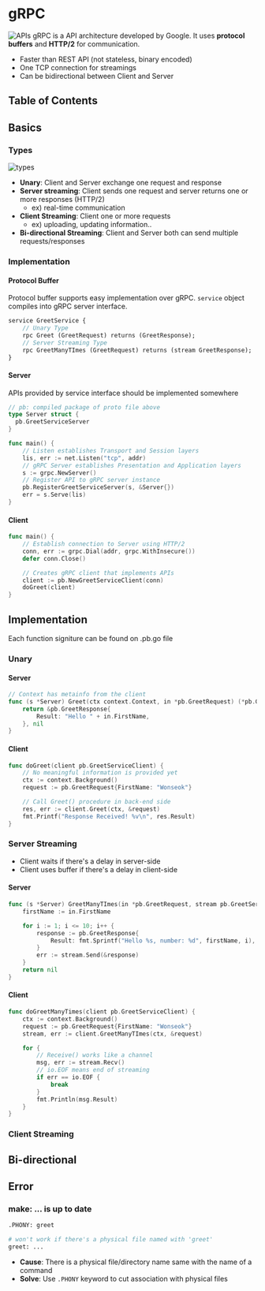 # gRPC
![APIs](https://www.altexsoft.com/media/2020/05/word-image-53.png)
gRPC is a API architecture developed by Google. It uses **protocol buffers** and **HTTP/2** for communication.
- Faster than REST API (not stateless, binary encoded) 
- One TCP connection for streamings
- Can be bidirectional between Client and Server

## Table of Contents


## Basics
### Types
![types](https://miro.medium.com/max/1838/0*HWPuAyVrZndcocTF.png)
- **Unary**: Client and Server exchange one request and response
- **Server streaming**: Client sends one request and server returns one or more responses (HTTP/2)
  - ex) real-time communication
- **Client Streaming**: Client one or more requests 
  - ex) uploading, updating information..
- **Bi-directional Streaming**: Client and Server both can send multiple requests/responses

### Implementation
#### Protocol Buffer
Protocol buffer supports easy implementation over gRPC. ```service``` object compiles into gRPC server interface.
```proto
service GreetService {
    // Unary Type
    rpc Greet (GreetRequest) returns (GreetResponse);
	// Server Streaming Type
	rpc GreetManyTImes (GreetRequest) returns (stream GreetResponse);
}
```

#### Server
APIs provided by service interface should be implemented somewhere
```go
// pb: compiled package of proto file above
type Server struct {
  pb.GreetServiceServer
}

func main() {
 	// Listen establishes Transport and Session layers
	lis, err := net.Listen("tcp", addr)
	// gRPC Server establishes Presentation and Application layers
	s := grpc.NewServer()
	// Register API to gRPC server instance
	pb.RegisterGreetServiceServer(s, &Server{})
	err = s.Serve(lis)
}
```

#### Client
```go
func main() {
  	// Establish connection to Server using HTTP/2
	conn, err := grpc.Dial(addr, grpc.WithInsecure())
	defer conn.Close()

	// Creates gRPC client that implements APIs
	client := pb.NewGreetServiceClient(conn)
	doGreet(client)
}
```

## Implementation
Each function signiture can be found on .pb.go file
### Unary
#### Server
```go
// Context has metainfo from the client 
func (s *Server) Greet(ctx context.Context, in *pb.GreetRequest) (*pb.GreetResponse, error) {
	return &pb.GreetResponse{
		Result: "Hello " + in.FirstName,
	}, nil
}
```

#### Client
```go
func doGreet(client pb.GreetServiceClient) {
  	// No meaningful information is provided yet
	ctx := context.Background()
	request := pb.GreetRequest{FirstName: "Wonseok"}

  	// Call Greet() procedure in back-end side
	res, err := client.Greet(ctx, &request)
	fmt.Printf("Response Received! %v\n", res.Result)
}
```
### Server Streaming
- Client waits if there's a delay in server-side
- Client uses buffer if there's a delay in client-side
#### Server
```go
func (s *Server) GreetManyTImes(in *pb.GreetRequest, stream pb.GreetService_GreetManyTImesServer) error {
	firstName := in.FirstName

	for i := 1; i <= 10; i++ {
		response := pb.GreetResponse{
			Result: fmt.Sprintf("Hello %s, number: %d", firstName, i),
		}
		err := stream.Send(&response)
	}
	return nil
}
```

#### Client
```go
func doGreetManyTimes(client pb.GreetServiceClient) {
	ctx := context.Background()
	request := pb.GreetRequest{FirstName: "Wonseok"}
	stream, err := client.GreetManyTImes(ctx, &request)

	for {
		// Receive() works like a channel
		msg, err := stream.Recv()
		// io.EOF means end of streaming
		if err == io.EOF {
			break
		}
		fmt.Println(msg.Result)
	}
}
```
### Client Streaming

## Bi-directional

## Error
### make: ... is up to date
```bash
.PHONY: greet

# won't work if there's a physical file named with 'greet'
greet: ...
```
- **Cause**: There is a physical file/directory name same with the name of a command
- **Solve**: Use ```.PHONY``` keyword to cut association with physical files